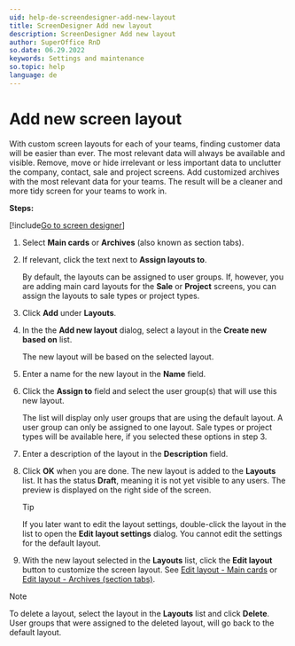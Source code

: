 ```yaml
---
uid: help-de-screendesigner-add-new-layout
title: ScreenDesigner Add new layout
description: ScreenDesigner Add new layout
author: SuperOffice RnD
so.date: 06.29.2022
keywords: Settings and maintenance
so.topic: help
language: de
---
```


# Add new screen layout

With custom screen layouts for each of your teams, finding customer data will be easier than ever. The most relevant data will always be available and visible. Remove, move or hide irrelevant or less important data to unclutter the company, contact, sale and project screens. Add customized archives with the most relevant data for your teams. The result will be a cleaner and more tidy screen for your teams to work in.

**Steps:**

[!include[Go to screen designer](includes/goto-screen-designer.md)]

1. Select **Main cards** or **Archives** (also known as section tabs).

1. If relevant, click the text next to **Assign layouts to**.

    By default, the layouts can be assigned to user groups.
    If, however, you are adding main card layouts for the **Sale** or **Project** screens, you can assign the layouts to sale types or project types.

1. Click **Add** under **Layouts**.

1. In the the **Add new layout** dialog, select a layout in the **Create new based on** list.

    The new layout will be based on the selected layout.

1. Enter a name for the new layout in the **Name** field.

1. Click the **Assign to** field and select the user group(s) that will use this new layout.

    The list will display only user groups that are using the default layout. A user group can only be assigned to one layout. Sale types or project types will be available here, if you selected these options in step 3.

1. Enter a description of the layout in the **Description** field.

1. Click **OK** when you are done. The new layout is added to the **Layouts** list. It has the status **Draft**, meaning it is not yet visible to any users. The preview is displayed on the right side of the screen.

    > [!TIP]
    > If you later want to edit the layout settings, double-click the layout in the list to open the **Edit layout settings** dialog. You cannot edit the settings for the default layout.

1. With the new layout selected in the **Layouts** list, click the **Edit layout** button to customize the screen layout. See [Edit layout - Main cards][1] or [Edit layout - Archives (section tabs)][2].

> [!NOTE]
> To delete a layout, select the layout in the **Layouts** list and click **Delete**. User groups that were assigned to the deleted layout, will go back to the default layout.

<!-- Referenced links -->
[1]: edit-layout.md
[2]: edit-layout-archives.md

<!-- Referenced images -->

